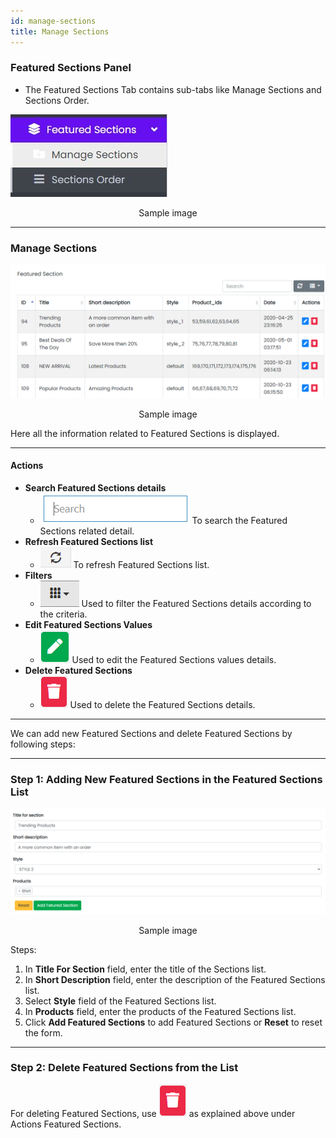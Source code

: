 ```yaml
---
id: manage-sections
title: Manage Sections
---
```


### Featured Sections Panel

- <span  class="text-success">The Featured Sections Tab contains sub-tabs like Manage Sections and Sections Order.</span>

![Featured Sections Tab](../../../static/backend/img/featured_section_tab.jpg)
<p align="center">Sample image</p>

---

### Manage Sections

![Manage Featured Sections](../../../static/backend/img/featured_section.jpg)
<p align="center">Sample image</p>

<span  class="text-danger">Here all the information related to Featured Sections is displayed.</span>

---

#### Actions

- **Search Featured Sections details**
  - ![Search Tab](../../../static/backend/img/search_tab.jpg)
    <span  class="text-secondary">To search the Featured Sections related detail.</span>
- **Refresh Featured Sections list**
  - ![Refresh Tab](../../../static/backend/img/refresh_tab.jpg)
    <span  class="text-secondary">To refresh Featured Sections list.</span>
- **Filters**
  - ![Filter Tab](../../../static/backend/img/filter_tab.jpg)
    <span  class="text-secondary">Used to filter the Featured Sections details according to the criteria.</span>
- **Edit Featured Sections Values**
  - ![Edit Tab](../../../static/backend/img/edit_tab.jpg)
    <span  class="text-secondary">Used to edit the Featured Sections values details.</span>
- **Delete Featured Sections**
  - ![Delete Tab](../../../static/backend/img/delete1_tab.jpg)
    <span  class="text-secondary">Used to delete the Featured Sections details.</span>

---

<span  class="text-danger">We can add new Featured Sections and delete Featured Sections by following steps:</span>

---

### Step 1: Adding New Featured Sections in the Featured Sections List

![Add Featured Sections](../../../static/backend/img/featured_section3.jpg)
<p align="center">Sample image</p>

Steps:
1. In **Title For Section** field, enter the title of the Sections list.
2. In **Short Description** field, enter the description of the Featured Sections list.
3. Select **Style** field of the Featured Sections list.
4. In **Products** field, enter the products of the Featured Sections list.
5. Click **Add Featured Sections** to add Featured Sections or **Reset** to reset the form.

---

### Step 2: Delete Featured Sections from the List

For deleting Featured Sections, use ![Delete Tab](../../../static/backend/img/delete1_tab.jpg) as explained above under Actions Featured Sections.
